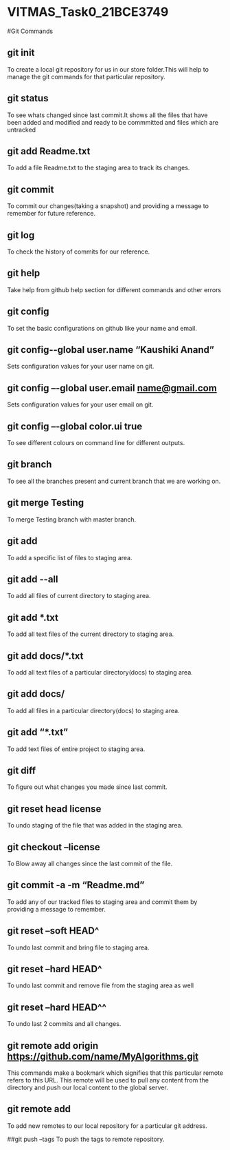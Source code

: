 # VITMAS_Task0_21BCE3749
#Git Commands
## git init
To create a local git repository for us in our store folder.This will help to manage the git commands for that particular repository. 
 
## git status
To see whats changed since last commit.It shows all the files that have been added and modified and ready to be commmitted and files which are untracked 

## git add Readme.txt
To add a file Readme.txt to the staging area to track its changes. 

## git commit
To commit our changes(taking a snapshot) and providing a message to remember for future reference. 

## git log
To check the history of commits for our reference. 

## git help
Take help from github help section for different commands and other errors 

## git config
To set the basic configurations on github like your name and email. 

## git config--global user.name “Kaushiki Anand”
Sets configuration values for your user name on git. 

## git config –-global user.email name@gmail.com
Sets configuration values for your user email on git.

## git config –-global color.ui true
To see different colours on command line for different outputs. 

## git branch
To see all the branches present and current branch that we are working on. 

## git merge Testing
To merge Testing branch with master branch.  
 
## git add
To add a specific list of files to staging area. 
 
 ## git add --all
 To add all files of current directory to staging area. 
 
 ## git add *.txt
 To add all text files of the current directory to staging area. 
 
 ## git add docs/*.txt
 To add all text files of a particular directory(docs) to staging area. 
 
 ## git add docs/
 To add all files in a particular directory(docs) to staging area. 
 
 ## git add “*.txt”
 To add text files of entire project to staging area.
 
 ## git diff
 To figure out what changes you made since last commit. 
 
 ## git reset head license
 To undo staging of the file that was added in the staging area. 
 
 ## git checkout –license
 To Blow away all changes since the last commit of the file.
 
 ## git commit -a -m “Readme.md”
 To add any of our tracked files to staging area and commit them by providing a message to remember. 
 
 ## git reset –soft HEAD^
 To undo last commit and bring file to staging area. 
 
 ## git reset –hard HEAD^
 To undo last commit and remove file from the staging area as well
 
 ## git reset –hard HEAD^^
 To undo last 2 commits and all changes. 
 
 ## git remote add origin https://github.com/name/MyAlgorithms.git
 This commands make a bookmark which signifies that this particular remote refers to this URL. 
This remote will be used to pull any content from the directory and push our local content to the global server. 
 
 ## git remote add <address> 
  To add new remotes to our local repository for a particular git address.
 
 ##git push –tags
 To push the tags to remote repository. 
 
